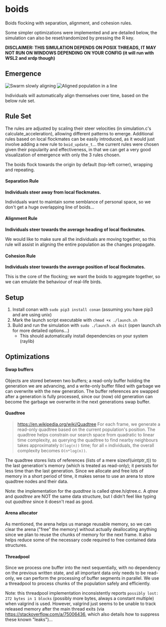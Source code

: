 # boids
Boids flocking with separation, alignment, and cohesion rules.

Some simpler optimizations were implemented and are detailed below, the simulation can also be reset/randomized by pressing the R key.

**DISCLAIMER: THIS SIMULATION DEPENDS ON POSIX THREADS, IT MAY NOT RUN ON WINDOWS DEPENDING ON YOUR CONFIG (it will run with WSL2 and xrdp though)**

## Emergence
![Swarm slowly aligning](https://i.giphy.com/media/v1.Y2lkPTc5MGI3NjExbHBkdGtla2F1cWt4eXd3and5OGx6dzc5ZjNyNm9qN3E4cDVncW51YiZlcD12MV9pbnRlcm5hbF9naWZfYnlfaWQmY3Q9Zw/xEGEaOjpmPRvuPtyRe/giphy.gif)
![Aligned population in a line](https://i.giphy.com/media/v1.Y2lkPTc5MGI3NjExdnN4cDhtZjd6dWRmazJocHk3c21iejA1ODk3MG8yYjZ5aWFkNHk5NyZlcD12MV9pbnRlcm5hbF9naWZfYnlfaWQmY3Q9Zw/uDPSry9FxW6kWdGxHI/giphy.gif)

Individuals will automatically align themselves over time, based on the below rule set.

## Rule Set
The rules are adjusted by scaling their steer velocities (in simulation.c's calculate_acceleration), allowing different patterns to emerge. Additional rules based on local flockmates can be easily introduced, as it would just involve adding a new rule to `boid_update_t`... the current rules were chosen given their popularity and effectiveness, in that we can get a very good visualization of emergence with only the 3 rules chosen.

The boids flock towards the origin by default (top-left corner), wrapping and repeating.

#### Separation Rule
**Individuals steer away from local flockmates.**

Individuals want to maintain some semblance of personal space, so we don't get a huge overlapping line of boids...

#### Alignment Rule
**Individuals steer towards the average heading of local flockmates.**

We would like to make sure all the individuals are moving together, so this rule will assist in aligning the entire population as the changes propagate.

#### Cohesion Rule
**Individuals steer towards the average position of local flockmates.**

This is the core of the flocking; we want the boids to aggregate together, so we can emulate the behaviour of real-life birds.

## Setup
1. Install conan with `sudo pip3 install conan` (assuming you have pip3 and are using unix)
2. Mark the launch script executable with `chmod +x ./launch.sh`
3. Build and run the simulation with `sudo ./launch.sh doit` (open launch.sh for more detailed options...)
   - This should automatically install dependencies on your system (raylib)

## Optimizations
#### Swap buffers
Objects are stored between two buffers; a read-only buffer holding the generation we are advancing, and a write-only buffer filled with garbage we can overwrite with the new generation. The buffer references are swapped after a generation is fully processed, since our (now) old generation can become the garbage we overwrite in the next generations swap buffer.

#### Quadtree
> https://en.wikipedia.org/wiki/Quadtree
For each frame, we generate a read-only quadtree based on the current population's position. The quadtree helps constrain our search space from quadratic to linear time complexity, as querying the quadtree to find nearby neighbours takes approximately `O(log(n))` time; for all `n` individuals, the overall complexity becomes `O(n*log(n))`.

The quadtree stores lists of references (lists of a mere sizeof(uintptr_t)) to the last generation's memory (which is treated as read-only); it persists for less time than the last generation. Since we allocate and free lots of memory in a short period of time, it makes sense to use an arena to store quadtree nodes and their data.

Note: the implementation for the *quadtree* is called qtree.h/qtree.c. A *qtree* and *quadtree* are NOT the same data structure, but I didn't feel like typing out *quadtree* since it doesn't read as good.

#### Arena allocator
As mentioned, the arena helps us manage reusable memory, so we can clear the arena ("free" the memory) without actually deallocating anything since we plan to reuse the chunks of memory for the next frame. It also helps reduce some of the necessary code required to free contained data structures.

#### Threadpool
Since we process one buffer into the next sequentially, with no dependency on the previous written state, and all important data only needs to be read-only, we can perform the processing of buffer segments in parallel. We use a threadpool to process chunks of the population safely and efficiently.

Note: this threadpool implementation inconsistently reports `possibly lost: 272 bytes in 1 blocks` (possibly more bytes, always a constant multiple) when valgrind is used. However, valgrind just seems to be unable to track released memory after the main thread exits (via https://stackoverflow.com/a/75006436, which also details how to suppress these known "leaks")...
